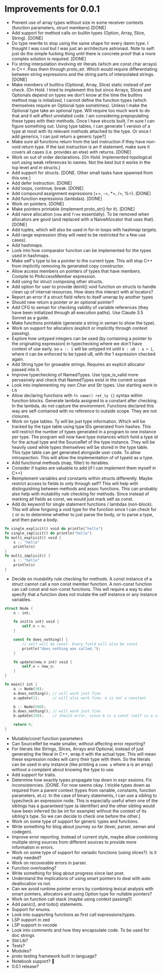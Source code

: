 # Improvements for 0.0.1
- Prevent use of array types without size in some receiver contexts (function parameters, struct members) [DONE]
- Add support for method calls on builtin types (Option, Array, Slice, String). [DONE]
- Do type rewrite to stop using the same shape for every damn type. I thought I was cool but I was just an architecture astronaut. Note to self: just do the simple fucking thing until there is concrete proof that a more complex solution is required. [DONE]
- Fix string interpolation involving str literals (which are const char arrays) in C++. Pass them through proto_str. Which would require differentiating between string expressions and the string parts of interpolated strings. [DONE]
- Make members of builtins (Optional, Array, Slice) static instead of per check. [On Hold. I tried to implement this but since Arrays, Slices and Optionals depend on types we don't know at the time the builtins method map is initialized, I cannot define the function types (which themselves require an Optional type sometimes). Unless I make the Optional type take an optional type. Will require too much work to do that and it will affect unrelated code. I am considering prepopulating these types with their methods. Once I have structs built, I'm sure I can figure something out. Using type tables, I can generate 1 version of a type at most with its relevant methods attached to the type. Or once I add generics, I can just return a generic type?]
- Make sure all functions return from the last instruction if they have non-void return type. If the last instruction is an if statement, make sure it covers all cases (i.e. provides an else) with returns. [DONE]
- Work on out of order declarations. [On Hold. Implemented topological sort using weak references to names. Not the best but it works in the top level and in structs.]
- Add support for structs. [DONE. Other small tasks have spawned from this one.]
- Add defer instruction. [DONE]
- Add loops, continue, break. [DONE]
- Add compound assignment expressions (+=, -=, *=, /=, %=). [DONE]
- Add function expressions (lambdas). [DONE]
- Work on pointers. [DONE]
- Make pointers printable (implement proto_str() for it). [DONE]
- Add naive allocation (`new` and `free` essentially). To be removed when allocators are good (and replaced with a NaiveAllocator that uses that). [DONE]
- Add tuples, which will also be used in for-in loops with hashmap targets.
- Add range expression (they will need to be restricted for a few use cases).
- Add hashmaps.
- Look into how comparator function can be implemented for the types used in hashmaps.
- Make self's type to be a pointer to the current type. This will stop C++
from implicitly removing its generated copy constructor.
- Allow access members on pointers of types that have members. Compile to PtrAccessMember expression.
- Add using for struct composing other structs.
- Add option for user to provide deinit() void function on structs to handle clean up of internal resources. How does this interact with al locators?
- Report an error if a struct field refers to itself unwrap by another types
- Should new return a pointer or an optional pointer?
- Add CFG to seman for checking validity of variable references (they have been initialized through all execution paths). Use Claude 3.5 Sonnet as a guide.
- Make functions printable (generate a string in seman to show the type).
- Work on support for allocators (explicit or implicitly through context passing).
- Explore how untyped integers can be used (by containing a pointer to the originating expression) in typechecking where we don't have context of use early. so `a :: 1` will be untyped int until `b : u8 : a + 1`, where it can be enforced to be typed u8, with the 1 expression checked again.
- Add String type for growable strings. Requires an explicit allocator passed into it.
- Improve typechecking of NamedTypes. Use type_is_valid more pervasively and check that NamedTypes exist in the current scope
- Look into implementing my own Char and Str types. Use starting work in t.h
- Allow declaring functions with `fn name() ret_ty {}` syntax within function blocks. Generate lambda assigned to a constant after checking. In the lambda, do not capture the environment. Functions declared this way are self-contained with no reference to outside scope. They are not closures.
- Work on type tables. Ty will be just type information. Which will be tracked by the type table using type IDs generated from hashes. This will restrict the number of types generated in a program to one instance per type. The program will now have type instances which hold a type id for the actual type and the SourceRef of the type instance. They will be heavily used while types themselves will be stored in the type table. This type table can get generated alongside user code. To allow introspection. This will allow the implementation of of typeid as a type.
- Add functional methods (map, filter) to iterables.
- Consider if tuples are valuable to add (if I can implement them myself in C++)
- Reimplement variables and constants within structs differently. Maybe restrict access to fields to only through self? This will help with distinguishing between methods and assoc functions. This can probably also help with mutability rule checking for methods. Since instead of marking all fields as const, we would just mark self as const.
- Add do keyword for single statement functions / lambdas (non-block). This will allow forgoing a void type for the function since I can check for `{` or `do` to determine whether to just parse the body, or to parse a type, and then parse a body.
```rs
fn single_explicit() void do println("hello")
fn single_implicit() do println("hello")
fn multi_explicit() void {
    s :: "hello"
    println(s)
}
fn multi_implicit() {
    s :: "hello"
    println(s)
}
```
- Decide on mutability rule checking for methods. A const instance of a struct cannot call a non const member function. A non-const function can call const and non-const functions. This will require a way to also specify that a function does not mutate the self instance or any instance variables.
```rs
struct Node {
    n : int;

    fn init(n int) void {
        self.n = n;
    }

    const fn does_nothing() {
        // self will be const. Every field will also be const
        println("does nothing was called.");
    }

    fn update(new_n int) void {
        self.n = new_n;
    }
}

fn main() int {
    a := Node(30);
    a.does_nothing(); // will work just fine
    a.update(1);      // will also work fine. a is not a constant

    b :: Node(500);
    b.does_nothing(); // will work just fine
    b.update(250);    // should error, since b is a const (self is a const)

    return 0;
}
```
- Mutable/const function parameters
- Can SourceRef be made smaller, without affecting error reporting?
- For literals like Strings, Slices, Arrays and Optional, instead of just generating the literal in C++, wrap it with the actual type. This will mean these expression nodes will carry their type with them. So the literals can be used in any instance (like printing a `some a` where a is an array) without a complaint about knowing the type to use.
- Add support for traits.
- Determine how exactly types propagate top down in expr essions. Fix inconsistencies. [DONE. For now seems okay. I trickle types down as required from a parent context (types from variable, constants, function parameters, et.c). In the case of binary statements, I can use a sibling to typecheck an expression node. This is especially useful when one of the siblings has a guaranteed type (a identifier) and the other sibling would have been inferred (to be int for example) without the context of its sibling's type. So we can decide to check one before the other.]
- Work on some type of support for generic types and functions.
- Write something for blog about journey so far (lexer, parser, seman and codegen).
- Improve error reporting. Instead of current style, maybe allow combining multiple string sources from different sources to provide more information in errors.
- Work on some type of support for variadic functions (using slices?). Is it really needed?
- Work on recoverable errors in parser.
- Function overloading?
- Write something for blog about progress since last post.
- Understand the implications of using smart pointers to deal with auto deallocation vs not.
- Can we avoid runtime pointer errors by combining lexical analysis with smart pointers, allocators and using Option type for nullable pointers?
- Work on function call stack (maybe using context passing?)
- Add panic(), and todo() statements.
- Support for enums.
- Look into supporting functions as first call expressions/types.
- LSP support in zed
- LSP support in vscode
- Look into comments and how they encapsulate code. To be used for doc strings
- Std Lib?
- Tests?
- Modules?
- proto testing framework built in language?
- Notebook support? 👀
- 0.0.1 release?
